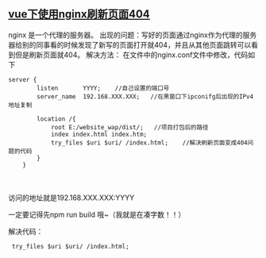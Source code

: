 ## [vue下使用nginx刷新页面404](https://www.cnblogs.com/JiAyInNnNn/p/11204995.html)

nginx 是一个代理的服务器。
出现的问题：写好的页面通过nginx作为代理的服务器给别的同事看的时候发现了新写的页面打开就404，并且从其他页面跳转可以看到但是刷新页面就404。
解决方法：
在文件中的nginx.conf文件中修改，代码如下

```
server {
        listen       YYYY;    //自己设置的端口号
        server_name  192.168.XXX.XXX;   //在黑窗口下ipconifg后出现的IPv4地址复制
         
        location /{
            root E:/website_wap/dist/;   //项目打包后的路径
            index index.html index.htm;
            try_files $uri $uri/ /index.html;    //解决刷新页面变成404问题的代码
        }  
    }
```

　　

访问的地址就是192.168.XXX.XXX:YYYY

一定要记得先npm run build 哦~（我就是在凑字数！！）

解决代码：

```
 try_files $uri $uri/ /index.html;   
```